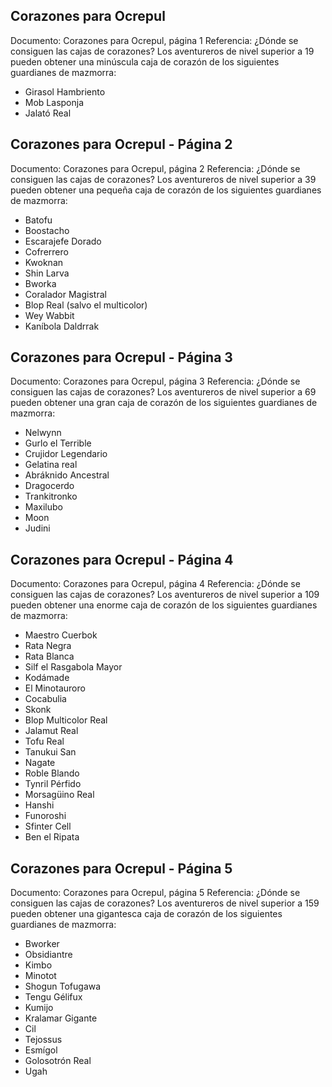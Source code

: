 ## Corazones para Ocrepul
Documento: Corazones para Ocrepul, página 1
Referencia: ¿Dónde se consiguen las cajas de corazones?
Los aventureros de nivel superior a 19 pueden obtener una minúscula caja de corazón de los siguientes guardianes de mazmorra:
* Girasol Hambriento
* Mob Lasponja
* Jalató Real

## Corazones para Ocrepul - Página 2
Documento: Corazones para Ocrepul, página 2
Referencia: ¿Dónde se consiguen las cajas de corazones?
Los aventureros de nivel superior a 39 pueden obtener una pequeña caja de corazón de los siguientes guardianes de mazmorra:
* Batofu
* Boostacho
* Escarajefe Dorado
* Cofrerrero
* Kwoknan
* Shin Larva
* Bworka
* Coralador Magistral
* Blop Real (salvo el multicolor)
* Wey Wabbit
* Kaníbola Daldrrak

## Corazones para Ocrepul - Página 3
Documento: Corazones para Ocrepul, página 3
Referencia: ¿Dónde se consiguen las cajas de corazones?
Los aventureros de nivel superior a 69 pueden obtener una gran caja de corazón de los siguientes guardianes de mazmorra:
* Nelwynn
* Gurlo el Terrible
* Crujidor Legendario
* Gelatina real
* Abráknido Ancestral
* Dragocerdo
* Trankitronko
* Maxilubo
* Moon
* Judini

## Corazones para Ocrepul - Página 4
Documento: Corazones para Ocrepul, página 4
Referencia: ¿Dónde se consiguen las cajas de corazones?
Los aventureros de nivel superior a 109 pueden obtener una enorme caja de corazón de los siguientes guardianes de mazmorra:
* Maestro Cuerbok
* Rata Negra
* Rata Blanca
* Silf el Rasgabola Mayor
* Kodámade
* El Minotauroro
* Cocabulia
* Skonk
* Blop Multicolor Real
* Jalamut Real
* Tofu Real
* Tanukui San
* Nagate
* Roble Blando
* Tynril Pérfido
* Morsagüino Real
* Hanshi
* Funoroshi
* Sfinter Cell
* Ben el Ripata

## Corazones para Ocrepul - Página 5
Documento: Corazones para Ocrepul, página 5
Referencia: ¿Dónde se consiguen las cajas de corazones?
Los aventureros de nivel superior a 159 pueden obtener una gigantesca caja de corazón de los siguientes guardianes de mazmorra:
* Bworker
* Obsidiantre
* Kimbo
* Minotot
* Shogun Tofugawa
* Tengu Gélifux
* Kumijo
* Kralamar Gigante
* Cil
* Tejossus
* Esmígol
* Golosotrón Real
* Ugah
